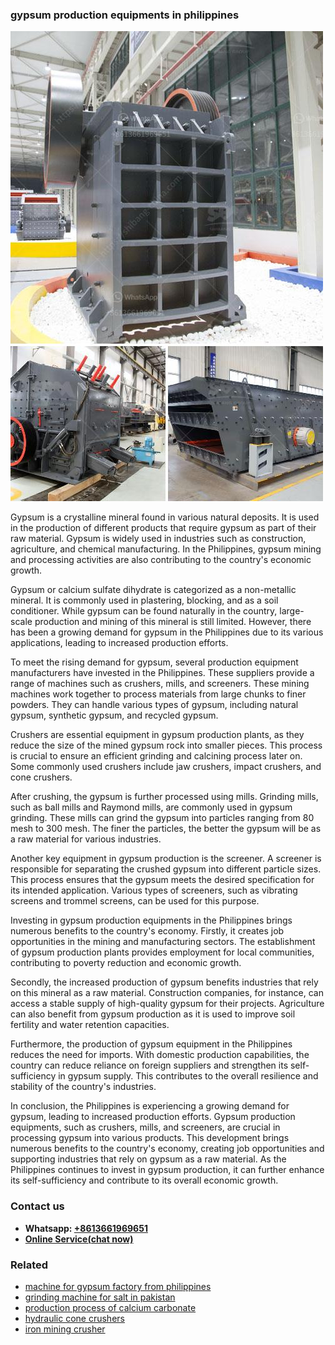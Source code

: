 <h3>gypsum production equipments in philippines</h3><img src='1702260384.jpg' alt=''><p>Gypsum is a crystalline mineral found in various natural deposits. It is used in the production of different products that require gypsum as part of their raw material. Gypsum is widely used in industries such as construction, agriculture, and chemical manufacturing. In the Philippines, gypsum mining and processing activities are also contributing to the country's economic growth.</p><p>Gypsum or calcium sulfate dihydrate is categorized as a non-metallic mineral. It is commonly used in plastering, blocking, and as a soil conditioner. While gypsum can be found naturally in the country, large-scale production and mining of this mineral is still limited. However, there has been a growing demand for gypsum in the Philippines due to its various applications, leading to increased production efforts.</p><p>To meet the rising demand for gypsum, several production equipment manufacturers have invested in the Philippines. These suppliers provide a range of machines such as crushers, mills, and screeners. These mining machines work together to process materials from large chunks to finer powders. They can handle various types of gypsum, including natural gypsum, synthetic gypsum, and recycled gypsum.</p><p>Crushers are essential equipment in gypsum production plants, as they reduce the size of the mined gypsum rock into smaller pieces. This process is crucial to ensure an efficient grinding and calcining process later on. Some commonly used crushers include jaw crushers, impact crushers, and cone crushers.</p><p>After crushing, the gypsum is further processed using mills. Grinding mills, such as ball mills and Raymond mills, are commonly used in gypsum grinding. These mills can grind the gypsum into particles ranging from 80 mesh to 300 mesh. The finer the particles, the better the gypsum will be as a raw material for various industries.</p><p>Another key equipment in gypsum production is the screener. A screener is responsible for separating the crushed gypsum into different particle sizes. This process ensures that the gypsum meets the desired specification for its intended application. Various types of screeners, such as vibrating screens and trommel screens, can be used for this purpose.</p><p>Investing in gypsum production equipments in the Philippines brings numerous benefits to the country's economy. Firstly, it creates job opportunities in the mining and manufacturing sectors. The establishment of gypsum production plants provides employment for local communities, contributing to poverty reduction and economic growth.</p><p>Secondly, the increased production of gypsum benefits industries that rely on this mineral as a raw material. Construction companies, for instance, can access a stable supply of high-quality gypsum for their projects. Agriculture can also benefit from gypsum production as it is used to improve soil fertility and water retention capacities.</p><p>Furthermore, the production of gypsum equipment in the Philippines reduces the need for imports. With domestic production capabilities, the country can reduce reliance on foreign suppliers and strengthen its self-sufficiency in gypsum supply. This contributes to the overall resilience and stability of the country's industries.</p><p>In conclusion, the Philippines is experiencing a growing demand for gypsum, leading to increased production efforts. Gypsum production equipments, such as crushers, mills, and screeners, are crucial in processing gypsum into various products. This development brings numerous benefits to the country's economy, creating job opportunities and supporting industries that rely on gypsum as a raw material. As the Philippines continues to invest in gypsum production, it can further enhance its self-sufficiency and contribute to its overall economic growth.</p><h3>Contact us</h3><ul><li><strong>Whatsapp:&nbsp;<a href="https://wa.me/8613661969651">+8613661969651</a></strong></li><li><a href="https://swt.shibang-china.com/?git&amp;zhl&amp;gypsum production equipments in philippines"><strong>Online Service(chat now)</strong></a></li></ul><h3>Related</h3><ul><li><a href='machine for gypsum factory from philippines.md'>machine for gypsum factory from philippines</a></li><li><a href='grinding machine for salt in pakistan.md'>grinding machine for salt in pakistan</a></li><li><a href='production process of calcium carbonate.md'>production process of calcium carbonate</a></li><li><a href='hydraulic cone crushers.md'>hydraulic cone crushers</a></li><li><a href='iron mining crusher.md'>iron mining crusher</a></li></ul>